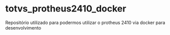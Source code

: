 # totvs_protheus2410_docker
Repositório utilizado para podermos utilizar o protheus 2410 via docker para desenvolvimento
